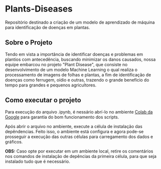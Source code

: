 # Plants-Diseases
Repositório destinado a criação de um modelo de aprendizado de máquina para identificação de doenças em plantas.

## Sobre o Projeto
Tendo em vista a importância de identificar doenças e problemas em plantios com antecedência, buscando minimizar os danos causados, nossa equipe embarcou no projeto "Plant Disease", que consiste no desenvolvimento de um modelo Machine Learning o qual realiza o processamento de imagens de folhas e plantas, a fim de identificação de doenças como ferrugem, oídio e outras, trazendo o grande benefício do tempo para grandes e pequenos agricultores.

## Como executar o projeto
Para execução do arquivo .ipynb, é nessário abrí-lo no ambiente [Colab da Google](https://colab.research.google.com/github/Wildemberg-Projects/Plants-Diseases/blob/main/main.ipynb) para garantia do bom funcionamento dos scripts.  

Após abrir o arquivo no ambiente, execute a célula de instalação das depêndencias. Feito isso, o ambiente está configura e agora pode-se prosseguir a execução das outras células para carregamento dos dados e gráficos.  

**OBS:** Caso opte por executar em um ambiente local, retire os comentários nos comandos de instalação de depências da primeira célula, para que seja instalado tudo que é necessário.

